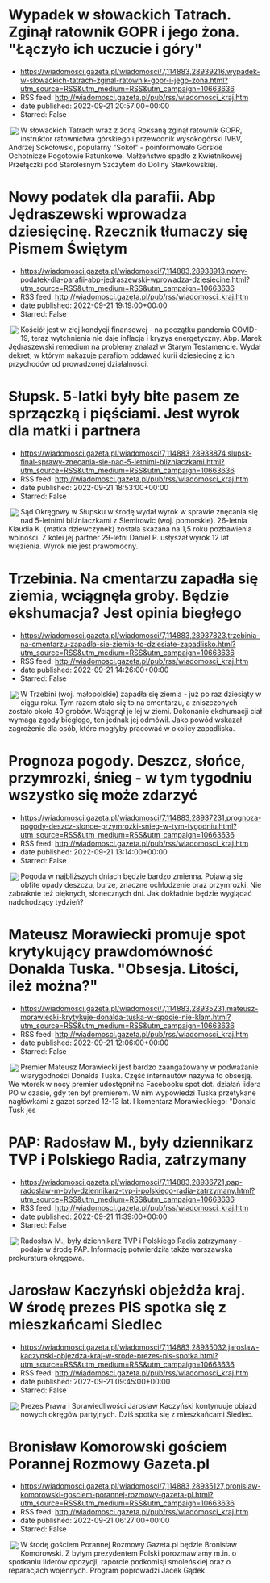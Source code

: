 # Wypadek w słowackich Tatrach. Zginął ratownik GOPR i jego żona. "Łączyło ich uczucie i góry"
 - https://wiadomosci.gazeta.pl/wiadomosci/7,114883,28939216,wypadek-w-slowackich-tatrach-zginal-ratownik-gopr-i-jego-zona.html?utm_source=RSS&utm_medium=RSS&utm_campaign=10663636
 - RSS feed: http://wiadomosci.gazeta.pl/pub/rss/wiadomosci_kraj.htm
 - date published: 2022-09-21 20:57:00+00:00
 - Starred: False

<img align="left" hspace="4" src="https://bi.im-g.pl/im/e8/99/1b/z28939240M,Wypadek-w-slowackich-Tatrach--Zginal-ratownik-GOPR.jpg" vspace="2" />W słowackich Tatrach wraz z żoną Roksaną zginął ratownik GOPR, instruktor ratownictwa górskiego i przewodnik wysokogórski IVBV, Andrzej Sokołowski, popularny "Sokół" - poinformowało Górskie Ochotnicze Pogotowie Ratunkowe. Małżeństwo spadło z Kwietnikowej Przełączki pod Staroleśnym Szczytem do Doliny Sławkowskiej.

# Nowy podatek dla parafii. Abp Jędraszewski wprowadza dziesięcinę. Rzecznik tłumaczy się Pismem Świętym
 - https://wiadomosci.gazeta.pl/wiadomosci/7,114883,28938913,nowy-podatek-dla-parafii-abp-jedraszewski-wprowadza-dziesiecine.html?utm_source=RSS&utm_medium=RSS&utm_campaign=10663636
 - RSS feed: http://wiadomosci.gazeta.pl/pub/rss/wiadomosci_kraj.htm
 - date published: 2022-09-21 19:19:00+00:00
 - Starred: False

<img align="left" hspace="4" src="https://bi.im-g.pl/im/ba/45/1b/z28596410M,Abp--Marek-Jedraszewski---zdjecie-archiwalne.jpg" vspace="2" />Kościół jest w złej kondycji finansowej - na początku pandemia COVID-19, teraz wytchnienia nie daje inflacja i kryzys energetyczny. Abp. Marek Jędraszewski remedium na problemy znalazł w Starym Testamencie. Wydał dekret, w którym nakazuje parafiom oddawać kurii dziesięcinę z ich przychodów od prowadzonej działalności.

# Słupsk. 5-latki były bite pasem ze sprzączką i pięściami. Jest wyrok dla matki i partnera
 - https://wiadomosci.gazeta.pl/wiadomosci/7,114883,28938874,slupsk-final-sprawy-znecania-sie-nad-5-letnimi-blizniaczkami.html?utm_source=RSS&utm_medium=RSS&utm_campaign=10663636
 - RSS feed: http://wiadomosci.gazeta.pl/pub/rss/wiadomosci_kraj.htm
 - date published: 2022-09-21 18:53:00+00:00
 - Starred: False

<img align="left" hspace="4" src="https://bi.im-g.pl/im/59/e0/1a/z28182873M,Sad---zdjecie-ilustracyjne.jpg" vspace="2" />Sąd Okręgowy w Słupsku w środę wydał wyrok w sprawie znęcania się nad 5-letnimi bliźniaczkami z Siemirowic (woj. pomorskie). 26-letnia Klaudia K. (matka dziewczynek) została skazana na 1,5 roku pozbawienia wolności. Z kolei jej partner 29-letni Daniel P. usłyszał wyrok 12 lat więzienia. Wyrok nie jest prawomocny.

# Trzebinia. Na cmentarzu zapadła się ziemia, wciągnęła groby. Będzie ekshumacja? Jest opinia biegłego
 - https://wiadomosci.gazeta.pl/wiadomosci/7,114883,28937823,trzebinia-na-cmentarzu-zapadla-sie-ziemia-to-dziesiate-zapadlisko.html?utm_source=RSS&utm_medium=RSS&utm_campaign=10663636
 - RSS feed: http://wiadomosci.gazeta.pl/pub/rss/wiadomosci_kraj.htm
 - date published: 2022-09-21 14:26:00+00:00
 - Starred: False

<img align="left" hspace="4" src="https://bi.im-g.pl/im/38/97/1b/z28932152M,Trzebinia--Osunela-sie-ziemia-na-cmentarzu.jpg" vspace="2" />W Trzebini (woj. małopolskie) zapadła się ziemia - już po raz dziesiąty w ciągu roku. Tym razem stało się to na cmentarzu, a zniszczonych zostało około 40 grobów. Wciągnął je lej w ziemi. Dokonanie ekshumacji ciał wymaga zgody biegłego, ten jednak jej odmówił. Jako powód wskazał zagrożenie dla osób, które mogłyby pracować w okolicy zapadliska.

# Prognoza pogody. Deszcz, słońce, przymrozki, śnieg - w tym tygodniu wszystko się może zdarzyć
 - https://wiadomosci.gazeta.pl/wiadomosci/7,114883,28937231,prognoza-pogody-deszcz-slonce-przymrozki-snieg-w-tym-tygodniu.html?utm_source=RSS&utm_medium=RSS&utm_campaign=10663636
 - RSS feed: http://wiadomosci.gazeta.pl/pub/rss/wiadomosci_kraj.htm
 - date published: 2022-09-21 13:14:00+00:00
 - Starred: False

<img align="left" hspace="4" src="https://bi.im-g.pl/im/b9/98/1b/z28937657M,Jesien-w-parku.jpg" vspace="2" />Pogoda w najbliższych dniach będzie bardzo zmienna. Pojawią się obfite opady deszczu, burze, znaczne ochłodzenie oraz przymrozki. Nie zabraknie też pięknych, słonecznych dni. Jak dokładnie będzie wyglądać nadchodzący tydzień?

# Mateusz Morawiecki promuje spot krytykujący prawdomówność Donalda Tuska. "Obsesja. Litości, ileż można?"
 - https://wiadomosci.gazeta.pl/wiadomosci/7,114883,28935231,mateusz-morawiecki-krytykuje-donalda-tuska-w-spocie-nie-klam.html?utm_source=RSS&utm_medium=RSS&utm_campaign=10663636
 - RSS feed: http://wiadomosci.gazeta.pl/pub/rss/wiadomosci_kraj.htm
 - date published: 2022-09-21 12:06:00+00:00
 - Starred: False

<img align="left" hspace="4" src="https://bi.im-g.pl/im/62/98/1b/z28935522M,Mateusz-Morawiecki-udostepnil-spot-krytykujacy-Don.jpg" vspace="2" />Premier Mateusz Morawiecki jest bardzo zaangażowany w podważanie wiarygodności Donalda Tuska. Część internautów nazywa to obsesją. We wtorek w nocy premier udostępnił na Facebooku spot dot. działań lidera PO w czasie, gdy ten był premierem. W nim wypowiedzi Tuska przetykane nagłówkami z gazet sprzed 12-13 lat. I komentarz Morawieckiego: "Donald Tusk jes

# PAP: Radosław M., były dziennikarz TVP i Polskiego Radia, zatrzymany
 - https://wiadomosci.gazeta.pl/wiadomosci/7,114883,28936721,pap-radoslaw-m-byly-dziennikarz-tvp-i-polskiego-radia-zatrzymany.html?utm_source=RSS&utm_medium=RSS&utm_campaign=10663636
 - RSS feed: http://wiadomosci.gazeta.pl/pub/rss/wiadomosci_kraj.htm
 - date published: 2022-09-21 11:39:00+00:00
 - Starred: False

<img align="left" hspace="4" src="https://bi.im-g.pl/im/76/2b/1a/z27442038M,Kajdanki--zdjecie-ilustracyjne-.jpg" vspace="2" />Radosław M., były dziennikarz TVP i Polskiego Radia zatrzymany - podaje w środę PAP. Informację potwierdziła także warszawska prokuratura okręgowa.

# Jarosław Kaczyński objeżdża kraj. W środę prezes PiS spotka się z mieszkańcami Siedlec
 - https://wiadomosci.gazeta.pl/wiadomosci/7,114883,28935032,jaroslaw-kaczynski-objezdza-kraj-w-srode-prezes-pis-spotka.html?utm_source=RSS&utm_medium=RSS&utm_campaign=10663636
 - RSS feed: http://wiadomosci.gazeta.pl/pub/rss/wiadomosci_kraj.htm
 - date published: 2022-09-21 09:45:00+00:00
 - Starred: False

<img align="left" hspace="4" src="https://bi.im-g.pl/im/b0/92/1b/z28912816M,Jaroslaw-Kaczynski.jpg" vspace="2" />Prezes Prawa i Sprawiedliwości Jarosław Kaczyński kontynuuje objazd nowych okręgów partyjnych. Dziś spotka się z mieszkańcami Siedlec.

# Bronisław Komorowski gościem Porannej Rozmowy Gazeta.pl
 - https://wiadomosci.gazeta.pl/wiadomosci/7,114883,28935127,bronislaw-komorowski-gosciem-porannej-rozmowy-gazeta-pl.html?utm_source=RSS&utm_medium=RSS&utm_campaign=10663636
 - RSS feed: http://wiadomosci.gazeta.pl/pub/rss/wiadomosci_kraj.htm
 - date published: 2022-09-21 06:27:00+00:00
 - Starred: False

<img align="left" hspace="4" src="https://bi.im-g.pl/im/ea/98/1b/z28935146M,Bronislaw-Komorowski-gosciem-Porannej-Rozmowy-Gaze.jpg" vspace="2" />W środę gościem Porannej Rozmowy Gazeta.pl będzie Bronisław Komorowski. Z byłym prezydentem Polski porozmawiamy m.in. o spotkaniu liderów opozycji, raporcie podkomisji smoleńskiej oraz o reparacjach wojennych. Program poprowadzi Jacek Gądek.
